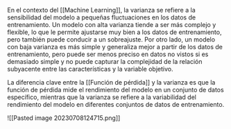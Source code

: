 En el contexto del [[Machine Learning]], la varianza se refiere a la sensibilidad del modelo a pequeñas fluctuaciones en los datos de entrenamiento. Un modelo con alta varianza tiende a ser más complejo y flexible, lo que le permite ajustarse muy bien a los datos de entrenamiento, pero también puede conducir a un sobreajuste. Por otro lado, un modelo con baja varianza es más simple y generaliza mejor a partir de los datos de entrenamiento, pero puede ser menos preciso en datos no vistos si es demasiado simple y no puede capturar la complejidad de la relación subyacente entre las características y la variable objetivo.


La diferencia clave entre la [[Función de pérdida]] y la varianza es que la función de pérdida mide el rendimiento del modelo en un conjunto de datos específico, mientras que la varianza se refiere a la variabilidad del rendimiento del modelo en diferentes conjuntos de datos de entrenamiento.

![[Pasted image 20230708124715.png]]